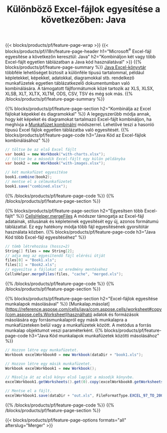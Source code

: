 ﻿---
title: "Különböző Excel-fájlok egyesítése a következőben: Java"
url: /hu/java/merger/
description: Egyesítse az Excel-fájlokat a Java használatával több lapra vagy egyetlen lapra. Egyesítse, kombinálja vagy fűzze össze Excel-dokumentumokat PDF-be, Képekbe és HTML-be is.
---
{{< blocks/products/pf/feature-page-wrap >}}
{{< blocks/products/pf/i18n/feature-page-header h1="Microsoft<sup>&reg;</sup> Excel-fájl egyesítése a következőn keresztül: Java" h2="Kombináljon két vagy több Excel-fájlt egyetlen táblázatban a Java kód használatával" >}}
{{% blocks/products/pf/feature-page-summary %}}
[Java Excel-könyvtár](/cells/java/) többféle lehetőséget biztosít a különféle típusú tartalommal, például képletekkel, képekkel, adatokkal, diagramokkal stb. rendelkező munkafüzetek egyetlen táblázatkezelő dokumentumban való kombinálására. A támogatott fájlformátumok közé tartozik az XLS, XLSX, XLSB, XLT, XLTX, XLTM, ODS, CSV, TSV és még sok más.
{{% /blocks/products/pf/feature-page-summary %}}

{{% blocks/products/pf/feature-page-section h2="Kombinálja az Excel fájlokat képekkel és diagramokkal" %}}
A legegyszerűbb módja annak, hogy két képeket és diagramokat tartalmazó Excel-fájlt kombináljon, ha meghívja a [Munkafüzet.kombinálni](https://reference.aspose.com/cells/java/com.aspose.cells/workbook#combine(com.aspose.cells.Workbook)) módszerrel. Lehetővé teszi a hasonló típusú Excel fájlok egyetlen táblázatba való egyesítését.
{{% blocks/products/pf/feature-page-code h3="Java Kód az Excel-fájlok kombinálásához" %}}

```cs
// töltse be az első Excel fájlt
var book1 = new Workbook("with-charts.xlsx");
// töltse be a második Excel-fájlt egy külön példányba
var book2 = new Workbook("with-images.xlsx");

// két munkafüzet egyesítése
book1.combine(book2);
// mentse el a célmunkafüzetet 
book1.save("combined.xlsx");

```
{{% /blocks/products/pf/feature-page-code %}}
{{% /blocks/products/pf/feature-page-section %}}

{{% blocks/products/pf/feature-page-section h2="Egyesítsen több Excel-fájlt" %}}
[CellsHelper.mergeFiles](https://reference.aspose.com/cells/java/com.aspose.cells/cellshelper#mergeFiles) A módszer támogatja az Excel-fájl adatainak, stílusának és képleteinek egyesítését egy új, azonos formátumú táblázattal. Ez egy hatékony módja több fájl egyesítésének gyorsítótár használata közben. 
{{% blocks/products/pf/feature-page-code h3="Java Kód több Excel-fájl egyesítéséhez" %}}

```cs
// tömb létrehozása (hossz=2)
String[] files = new String[2];
// adja meg az egyesítendő fájl elérési útját
files[0] = "Book1.xls";
files[1] = "Book2.xls";
// egyesítse a fájlokat az eredmény mentéséhez
CellsHelper.mergeFiles(files, "cache", "merged.xls");


```
{{% /blocks/products/pf/feature-page-code %}}
{{% /blocks/products/pf/feature-page-section %}}

{{% blocks/products/pf/feature-page-section h2="Excel-fájlok egyesítése munkalapok másolásával" %}}
[Munkalap.másolat](https://reference.aspose.com/cells/java/com.aspose.cells/worksheet#copy(com.aspose.cells.Worksheet)használható adatok és formázások másolására egy forrásmunkalapról egy másik munkalapra a munkafüzeteken belül vagy a munkafüzetek között. A metódus a forrás munkalap objektumot veszi paraméterként.
{{% blocks/products/pf/feature-page-code h3="Java Kód munkalapok munkafüzetek közötti másolásához" %}}

```cs
// Hozzon létre egy munkafüzetet.
Workbook excelWorkbook0 = new Workbook(dataDir + "book1.xls");

// Hozzon létre egy másik munkafüzetet.
Workbook excelWorkbook1 = new Workbook();

// Másolja át az első könyv első lapját a második könyvbe.
excelWorkbook1.getWorksheets().get(0).copy(excelWorkbook0.getWorksheets().get(0));

// Mentse el a fájlt.
excelWorkbook1.save(dataDir + "out.xls", FileFormatType.EXCEL_97_TO_2003);

```
{{% /blocks/products/pf/feature-page-code %}}
{{% /blocks/products/pf/feature-page-section %}}

{{< blocks/products/pf/feature-page-options formats="all" afterslug="Merger" >}}